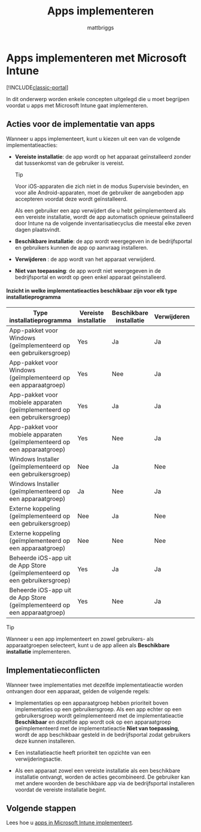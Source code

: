 ﻿---
title: Apps implementeren
description: In dit onderwerp worden enkele concepten uitgelegd die u moet begrijpen voordat u apps met Intune gaat implementeren.
keywords: 
author: mattbriggs
ms.author: mabrigg
manager: angrobe
ms.date: 12/27/2016
ms.topic: article
ms.prod: 
ms.service: microsoft-intune
ms.technology: 
ms.assetid: ad5ea85c-aa2e-4110-a184-172cd0b8f270
ms.reviewer: mghadial
ms.suite: ems
ms.custom: intune-classic
ms.openlocfilehash: cd140b10bab910902783fe749c5c82bcee850ed5
ms.sourcegitcommit: cf7f7e7c9e9cde5b030cf5fae26a5e8f4d269b0d
ms.translationtype: HT
ms.contentlocale: nl-NL
ms.lasthandoff: 09/14/2017
---
# <a name="deploy-apps-with-microsoft-intune"></a>Apps implementeren met Microsoft Intune

[!INCLUDE[classic-portal](../includes/classic-portal.md)]

In dit onderwerp worden enkele concepten uitgelegd die u moet begrijpen voordat u apps met Microsoft Intune gaat implementeren.


## <a name="app-deployment-actions"></a>Acties voor de implementatie van apps
Wanneer u apps implementeert, kunt u kiezen uit een van de volgende implementatieacties:

-   **Vereiste installatie**: de app wordt op het apparaat geïnstalleerd zonder dat tussenkomst van de gebruiker is vereist.

    > [!TIP]
    > Voor iOS-apparaten die zich niet in de modus Supervisie bevinden, en voor alle Android-apparaten, moet de gebruiker de aangeboden app accepteren voordat deze wordt geïnstalleerd.
    >
    >  Als een gebruiker een app verwijdert die u hebt geïmplementeerd als een vereiste installatie, wordt de app automatisch opnieuw geïnstalleerd door Intune na de volgende inventarisatiecyclus die meestal elke zeven dagen plaatsvindt.

-   **Beschikbare installatie**: de app wordt weergegeven in de bedrijfsportal en gebruikers kunnen de app op aanvraag installeren.

-   **Verwijderen** : de app wordt van het apparaat verwijderd.

-   **Niet van toepassing**: de app wordt niet weergegeven in de bedrijfsportal en wordt op geen enkel apparaat geïnstalleerd.

#### <a name="understand-which-deployment-actions-are-available-for-each-installer-type"></a>Inzicht in welke implementatieacties beschikbaar zijn voor elk type installatieprogramma

|Type installatieprogramma|Vereiste installatie|Beschikbare installatie|Verwijderen|Niet van toepassing|
|------------------|--------------------|---------------------|-------------|------------------|
|App-pakket voor Windows (geïmplementeerd op een gebruikersgroep)|Yes|Ja|Ja|Yes|
|App-pakket voor Windows (geïmplementeerd op een apparaatgroep)|Yes|Nee|Ja|Yes|
|App-pakket voor mobiele apparaten (geïmplementeerd op een gebruikersgroep)|Yes|Ja|Ja|Ja|
|App-pakket voor mobiele apparaten (geïmplementeerd op een apparaatgroep)|Yes|Nee|Ja|Yes|
|Windows Installer (geïmplementeerd op een gebruikersgroep)|Nee|Ja|Nee|Yes|
|Windows Installer (geïmplementeerd op een apparaatgroep)|Ja|Nee|Ja|Ja|
|Externe koppeling (geïmplementeerd op een gebruikersgroep)|Nee|Ja|Nee|Yes|
|Externe koppeling (geïmplementeerd op een apparaatgroep)|Nee|Nee|Nee|Nee|
|Beheerde iOS-app uit de App Store (geïmplementeerd op een gebruikersgroep)|Yes|Ja|Ja|Ja|
|Beheerde iOS-app uit de App Store (geïmplementeerd op een apparaatgroep)|Yes|Nee|Ja|Yes|
> [!TIP]
> Wanneer u een app implementeert en zowel gebruikers- als apparaatgroepen selecteert, kunt u de app alleen als **Beschikbare installatie** implementeren.

## <a name="deployment-conflicts"></a>Implementatieconflicten
Wanneer twee implementaties met dezelfde implementatieactie worden ontvangen door een apparaat, gelden de volgende regels:

-   Implementaties op een apparaatgroep hebben prioriteit boven implementaties op een gebruikersgroep. Als een app echter op een gebruikersgroep wordt geïmplementeerd met de implementatieactie **Beschikbaar** en dezelfde app wordt ook op een apparaatgroep geïmplementeerd met de implementatieactie **Niet van toepassing**, wordt de app beschikbaar gesteld in de bedrijfsportal zodat gebruikers deze kunnen installeren.

-   Een installatieactie heeft prioriteit ten opzichte van een verwijderingsactie.

-   Als een apparaat zowel een vereiste installatie als een beschikbare installatie ontvangt, worden de acties gecombineerd. De gebruiker kan met andere woorden de beschikbare app via de bedrijfsportal installeren voordat de vereiste installatie begint.


## <a name="next-steps"></a>Volgende stappen

Lees hoe u [apps in Microsoft Intune implementeert](deploy-apps-in-microsoft-intune.md).
